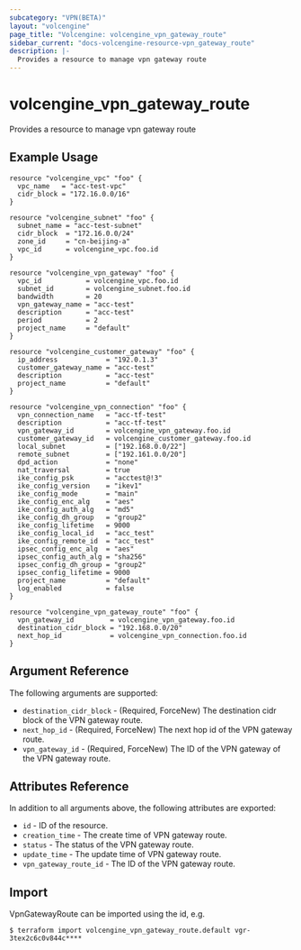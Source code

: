 ```yaml
---
subcategory: "VPN(BETA)"
layout: "volcengine"
page_title: "Volcengine: volcengine_vpn_gateway_route"
sidebar_current: "docs-volcengine-resource-vpn_gateway_route"
description: |-
  Provides a resource to manage vpn gateway route
---
```

# volcengine_vpn_gateway_route
Provides a resource to manage vpn gateway route
## Example Usage
```hcl
resource "volcengine_vpc" "foo" {
  vpc_name   = "acc-test-vpc"
  cidr_block = "172.16.0.0/16"
}

resource "volcengine_subnet" "foo" {
  subnet_name = "acc-test-subnet"
  cidr_block  = "172.16.0.0/24"
  zone_id     = "cn-beijing-a"
  vpc_id      = volcengine_vpc.foo.id
}

resource "volcengine_vpn_gateway" "foo" {
  vpc_id           = volcengine_vpc.foo.id
  subnet_id        = volcengine_subnet.foo.id
  bandwidth        = 20
  vpn_gateway_name = "acc-test"
  description      = "acc-test"
  period           = 2
  project_name     = "default"
}

resource "volcengine_customer_gateway" "foo" {
  ip_address            = "192.0.1.3"
  customer_gateway_name = "acc-test"
  description           = "acc-test"
  project_name          = "default"
}

resource "volcengine_vpn_connection" "foo" {
  vpn_connection_name   = "acc-tf-test"
  description           = "acc-tf-test"
  vpn_gateway_id        = volcengine_vpn_gateway.foo.id
  customer_gateway_id   = volcengine_customer_gateway.foo.id
  local_subnet          = ["192.168.0.0/22"]
  remote_subnet         = ["192.161.0.0/20"]
  dpd_action            = "none"
  nat_traversal         = true
  ike_config_psk        = "acctest@!3"
  ike_config_version    = "ikev1"
  ike_config_mode       = "main"
  ike_config_enc_alg    = "aes"
  ike_config_auth_alg   = "md5"
  ike_config_dh_group   = "group2"
  ike_config_lifetime   = 9000
  ike_config_local_id   = "acc_test"
  ike_config_remote_id  = "acc_test"
  ipsec_config_enc_alg  = "aes"
  ipsec_config_auth_alg = "sha256"
  ipsec_config_dh_group = "group2"
  ipsec_config_lifetime = 9000
  project_name          = "default"
  log_enabled           = false
}

resource "volcengine_vpn_gateway_route" "foo" {
  vpn_gateway_id         = volcengine_vpn_gateway.foo.id
  destination_cidr_block = "192.168.0.0/20"
  next_hop_id            = volcengine_vpn_connection.foo.id
}
```
## Argument Reference
The following arguments are supported:
* `destination_cidr_block` - (Required, ForceNew) The destination cidr block of the VPN gateway route.
* `next_hop_id` - (Required, ForceNew) The next hop id of the VPN gateway route.
* `vpn_gateway_id` - (Required, ForceNew) The ID of the VPN gateway of the VPN gateway route.

## Attributes Reference
In addition to all arguments above, the following attributes are exported:
* `id` - ID of the resource.
* `creation_time` - The create time of VPN gateway route.
* `status` - The status of the VPN gateway route.
* `update_time` - The update time of VPN gateway route.
* `vpn_gateway_route_id` - The ID of the VPN gateway route.


## Import
VpnGatewayRoute can be imported using the id, e.g.
```
$ terraform import volcengine_vpn_gateway_route.default vgr-3tex2c6c0v844c****
```


